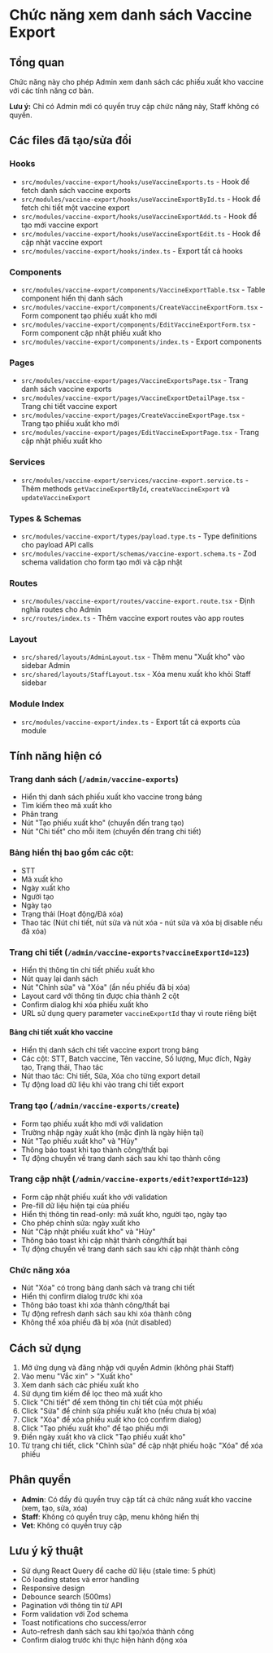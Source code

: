 # Chức năng xem danh sách Vaccine Export

## Tổng quan

Chức năng này cho phép Admin xem danh sách các phiếu xuất kho vaccine với các tính năng cơ bản.

**Lưu ý:** Chỉ có Admin mới có quyền truy cập chức năng này, Staff không có quyền.

## Các files đã tạo/sửa đổi

### Hooks

- `src/modules/vaccine-export/hooks/useVaccineExports.ts` - Hook để fetch danh sách vaccine exports
- `src/modules/vaccine-export/hooks/useVaccineExportById.ts` - Hook để fetch chi tiết một vaccine export
- `src/modules/vaccine-export/hooks/useVaccineExportAdd.ts` - Hook để tạo mới vaccine export
- `src/modules/vaccine-export/hooks/useVaccineExportEdit.ts` - Hook để cập nhật vaccine export
- `src/modules/vaccine-export/hooks/index.ts` - Export tất cả hooks

### Components

- `src/modules/vaccine-export/components/VaccineExportTable.tsx` - Table component hiển thị danh sách
- `src/modules/vaccine-export/components/CreateVaccineExportForm.tsx` - Form component tạo phiếu xuất kho mới
- `src/modules/vaccine-export/components/EditVaccineExportForm.tsx` - Form component cập nhật phiếu xuất kho
- `src/modules/vaccine-export/components/index.ts` - Export components

### Pages

- `src/modules/vaccine-export/pages/VaccineExportsPage.tsx` - Trang danh sách vaccine exports
- `src/modules/vaccine-export/pages/VaccineExportDetailPage.tsx` - Trang chi tiết vaccine export
- `src/modules/vaccine-export/pages/CreateVaccineExportPage.tsx` - Trang tạo phiếu xuất kho mới
- `src/modules/vaccine-export/pages/EditVaccineExportPage.tsx` - Trang cập nhật phiếu xuất kho

### Services

- `src/modules/vaccine-export/services/vaccine-export.service.ts` - Thêm methods `getVaccineExportById`, `createVaccineExport` và `updateVaccineExport`

### Types & Schemas

- `src/modules/vaccine-export/types/payload.type.ts` - Type definitions cho payload API calls
- `src/modules/vaccine-export/schemas/vaccine-export.schema.ts` - Zod schema validation cho form tạo mới và cập nhật

### Routes

- `src/modules/vaccine-export/routes/vaccine-export.route.tsx` - Định nghĩa routes cho Admin
- `src/routes/index.ts` - Thêm vaccine export routes vào app routes

### Layout

- `src/shared/layouts/AdminLayout.tsx` - Thêm menu "Xuất kho" vào sidebar Admin
- `src/shared/layouts/StaffLayout.tsx` - Xóa menu xuất kho khỏi Staff sidebar

### Module Index

- `src/modules/vaccine-export/index.ts` - Export tất cả exports của module

## Tính năng hiện có

### Trang danh sách (`/admin/vaccine-exports`)

- Hiển thị danh sách phiếu xuất kho vaccine trong bảng
- Tìm kiếm theo mã xuất kho
- Phân trang
- Nút "Tạo phiếu xuất kho" (chuyển đến trang tạo)
- Nút "Chi tiết" cho mỗi item (chuyển đến trang chi tiết)

### Bảng hiển thị bao gồm các cột:

- STT
- Mã xuất kho
- Ngày xuất kho
- Người tạo
- Ngày tạo
- Trạng thái (Hoạt động/Đã xóa)
- Thao tác (Nút chi tiết, nút sửa và nút xóa - nút sửa và xóa bị disable nếu đã xóa)

### Trang chi tiết (`/admin/vaccine-exports?vaccineExportId=123`)

- Hiển thị thông tin chi tiết phiếu xuất kho
- Nút quay lại danh sách
- Nút "Chỉnh sửa" và "Xóa" (ẩn nếu phiếu đã bị xóa)
- Layout card với thông tin được chia thành 2 cột
- Confirm dialog khi xóa phiếu xuất kho
- URL sử dụng query parameter `vaccineExportId` thay vì route riêng biệt

#### Bảng chi tiết xuất kho vaccine

- Hiển thị danh sách chi tiết vaccine export trong bảng
- Các cột: STT, Batch vaccine, Tên vaccine, Số lượng, Mục đích, Ngày tạo, Trạng thái, Thao tác
- Nút thao tác: Chi tiết, Sửa, Xóa cho từng export detail
- Tự động load dữ liệu khi vào trang chi tiết export

### Trang tạo (`/admin/vaccine-exports/create`)

- Form tạo phiếu xuất kho mới với validation
- Trường nhập ngày xuất kho (mặc định là ngày hiện tại)
- Nút "Tạo phiếu xuất kho" và "Hủy"
- Thông báo toast khi tạo thành công/thất bại
- Tự động chuyển về trang danh sách sau khi tạo thành công

### Trang cập nhật (`/admin/vaccine-exports/edit?exportId=123`)

- Form cập nhật phiếu xuất kho với validation
- Pre-fill dữ liệu hiện tại của phiếu
- Hiển thị thông tin read-only: mã xuất kho, người tạo, ngày tạo
- Cho phép chỉnh sửa: ngày xuất kho
- Nút "Cập nhật phiếu xuất kho" và "Hủy"
- Thông báo toast khi cập nhật thành công/thất bại
- Tự động chuyển về trang danh sách sau khi cập nhật thành công

### Chức năng xóa

- Nút "Xóa" có trong bảng danh sách và trang chi tiết
- Hiển thị confirm dialog trước khi xóa
- Thông báo toast khi xóa thành công/thất bại
- Tự động refresh danh sách sau khi xóa thành công
- Không thể xóa phiếu đã bị xóa (nút disabled)

## Cách sử dụng

1. Mở ứng dụng và đăng nhập với quyền Admin (không phải Staff)
2. Vào menu "Vắc xin" > "Xuất kho"
3. Xem danh sách các phiếu xuất kho
4. Sử dụng tìm kiếm để lọc theo mã xuất kho
5. Click "Chi tiết" để xem thông tin chi tiết của một phiếu
6. Click "Sửa" để chỉnh sửa phiếu xuất kho (nếu chưa bị xóa)
7. Click "Xóa" để xóa phiếu xuất kho (có confirm dialog)
8. Click "Tạo phiếu xuất kho" để tạo phiếu mới
9. Điền ngày xuất kho và click "Tạo phiếu xuất kho"
10. Từ trang chi tiết, click "Chỉnh sửa" để cập nhật phiếu hoặc "Xóa" để xóa phiếu

## Phân quyền

- **Admin**: Có đầy đủ quyền truy cập tất cả chức năng xuất kho vaccine (xem, tạo, sửa, xóa)
- **Staff**: Không có quyền truy cập, menu không hiển thị
- **Vet**: Không có quyền truy cập

## Lưu ý kỹ thuật

- Sử dụng React Query để cache dữ liệu (stale time: 5 phút)
- Có loading states và error handling
- Responsive design
- Debounce search (500ms)
- Pagination với thông tin từ API
- Form validation với Zod schema
- Toast notifications cho success/error
- Auto-refresh danh sách sau khi tạo/xóa thành công
- Confirm dialog trước khi thực hiện hành động xóa
